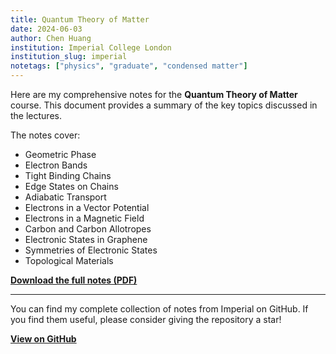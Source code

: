 ```yaml
---
title: Quantum Theory of Matter
date: 2024-06-03
author: Chen Huang
institution: Imperial College London
institution_slug: imperial
notetags: ["physics", "graduate", "condensed matter"]
---
```


Here are my comprehensive notes for the **Quantum Theory of Matter** course. This document provides a summary of the key topics discussed in the lectures.

The notes cover:

- Geometric Phase
- Electron Bands
- Tight Binding Chains
- Edge States on Chains
- Adiabatic Transport
- Electrons in a Vector Potential
- Electrons in a Magnetic Field
- Carbon and Carbon Allotropes
- Electronic States in Graphene
- Symmetries of Electronic States
- Topological Materials

[**Download the full notes (PDF)**](/notes/quantum-theory-of-matter/pdf/quantum-theory-of-matter.pdf)

---

You can find my complete collection of notes from Imperial on GitHub. If you find them useful, please consider giving the repository a star!

[**View on GitHub**](https://github.com/chenx820/imperial-course-notes)
